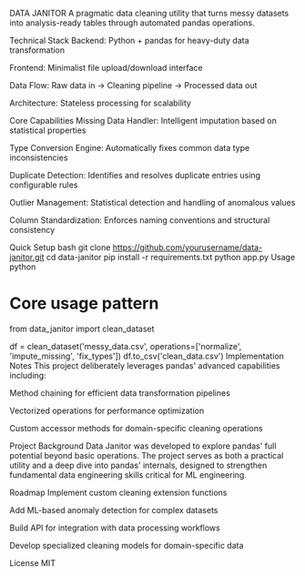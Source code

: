 DATA JANITOR
A pragmatic data cleaning utility that turns messy datasets into analysis-ready tables through automated pandas operations.

Technical Stack
Backend: Python + pandas for heavy-duty data transformation

Frontend: Minimalist file upload/download interface

Data Flow: Raw data in → Cleaning pipeline → Processed data out

Architecture: Stateless processing for scalability

Core Capabilities
Missing Data Handler: Intelligent imputation based on statistical properties

Type Conversion Engine: Automatically fixes common data type inconsistencies

Duplicate Detection: Identifies and resolves duplicate entries using configurable rules

Outlier Management: Statistical detection and handling of anomalous values

Column Standardization: Enforces naming conventions and structural consistency

Quick Setup
bash
git clone https://github.com/yourusername/data-janitor.git
cd data-janitor
pip install -r requirements.txt
python app.py
Usage
python
# Core usage pattern
from data_janitor import clean_dataset

df = clean_dataset('messy_data.csv', operations=['normalize', 'impute_missing', 'fix_types'])
df.to_csv('clean_data.csv')
Implementation Notes
This project deliberately leverages pandas' advanced capabilities including:

Method chaining for efficient data transformation pipelines

Vectorized operations for performance optimization

Custom accessor methods for domain-specific cleaning operations

Project Background
Data Janitor was developed to explore pandas' full potential beyond basic operations. The project serves as both a practical utility and a deep dive into pandas' internals, designed to strengthen fundamental data engineering skills critical for ML engineering.

Roadmap
Implement custom cleaning extension functions

Add ML-based anomaly detection for complex datasets

Build API for integration with data processing workflows

Develop specialized cleaning models for domain-specific data

License
MIT